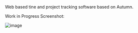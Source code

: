 Web based tine and project tracking software based on Autumn. 

Work in Progress Screenshot:

![image](https://github.com/Fingolfin7/AutumnWeb/assets/63872314/d04be761-f826-4346-a207-bded54d3db60)

